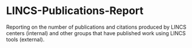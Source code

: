 # LINCS-Publications-Report
Reporting on the number of publications and citations produced by LINCS centers (internal) and other groups that have published work using LINCS tools (external).
